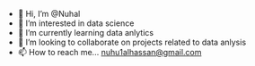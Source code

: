- 👋 Hi, I’m @Nuhal
- 👀 I’m interested in data science
- 🌱 I’m currently learning data anlytics
- 💞️ I’m looking to collaborate on projects related to data anlysis
- 📫 How to reach me... nuhu1alhassan@gmail.com

<!---
Nuhal/Nuhal is a ✨ special ✨ repository because its `README.md` (this file) appears on your GitHub profile.
You can click the Preview link to take a look at your changes.
--->
